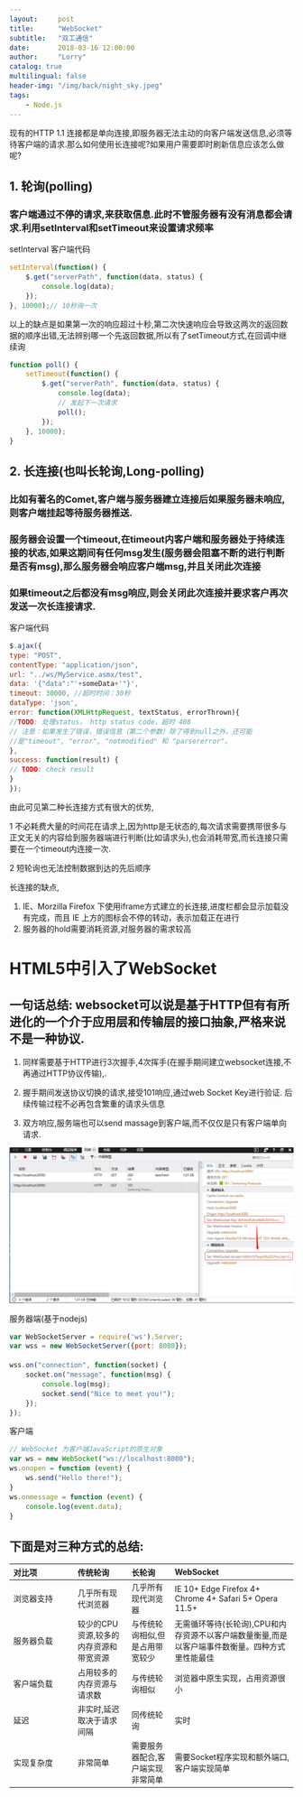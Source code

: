 ```yaml
---
layout:     post
title:      "WebSocket"
subtitle:   "双工通信"
date:       2018-03-16 12:00:00
author:     "Lorry"
catalog: true
multilingual: false
header-img: "/img/back/night_sky.jpeg"
tags:
    - Node.js
---
```

现有的HTTP 1.1 连接都是单向连接,即服务器无法主动的向客户端发送信息,必须等待客户端的请求.那么如何使用长连接呢?如果用户需要即时刷新信息应该怎么做呢?

## 1. 轮询(polling)
### 客户端通过不停的请求,来获取信息.此时不管服务器有没有消息都会请求.利用setInterval和setTimeout来设置请求频率
setInterval 客户端代码
``` javascript
setInterval(function() {
    $.get("serverPath", function(data, status) {
        console.log(data);
    });
}, 10000);// 10秒询一次
```
以上的缺点是如果第一次的响应超过十秒,第二次快速响应会导致这两次的返回数据的顺序出错,无法辨别哪一个先返回数据,所以有了setTimeout方式,在回调中继续询
``` javascript
function poll() {
    setTimeout(function() {
        $.get("serverPath", function(data, status) {
            console.log(data);
            // 发起下一次请求
            poll();
        });
    }, 10000);
}
```

## 2. 长连接(也叫长轮询,Long-polling)
### 比如有著名的Comet,客户端与服务器建立连接后如果服务器未响应,则客户端挂起等待服务器推送.
### 服务器会设置一个timeout,在timeout内客户端和服务器处于持续连接的状态,如果这期间有任何msg发生(服务器会阻塞不断的进行判断是否有msg),那么服务器会响应客户端msg,并且关闭此次连接
### 如果timeout之后都没有msg响应,则会关闭此次连接并要求客户再次发送一次长连接请求.
客户端代码
``` javascript
$.ajax({
type: "POST",
contentType: "application/json",
url: "../ws/MyService.asmx/test",
data: '{"data":"'+someData+'"}',
timeout: 30000, //超时时间：30秒
dataType: 'json',
error: function(XMLHttpRequest, textStatus, errorThrown){
//TODO: 处理status， http status code，超时 408
// 注意：如果发生了错误，错误信息（第二个参数）除了得到null之外，还可能
//是"timeout", "error", "notmodified" 和 "parsererror"。
}, 
success: function(result) {
// TODO: check result
}
});
```

由此可见第二种长连接方式有很大的优势,

1 不必耗费大量的时间花在请求上,因为http是无状态的,每次请求需要携带很多与正文无关的内容给到服务器端进行判断(比如请求头),也会消耗带宽,而长连接只需要在一个timeout内连接一次.

2 短轮询也无法控制数据到达的先后顺序

长连接的缺点,
1. IE、Morzilla Firefox 下使用iframe方式建立的长连接,进度栏都会显示加载没有完成，而且 IE 上方的图标会不停的转动，表示加载正在进行
2. 服务器的hold需要消耗资源,对服务器的需求较高

# HTML5中引入了WebSocket

## 一句话总结: websocket可以说是基于HTTP但有有所进化的一个介于应用层和传输层的接口抽象,严格来说不是一种协议.

1. 同样需要基于HTTP进行3次握手,4次挥手(在握手期间建立websocket连接,不再通过HTTP协议传输),.

2. 握手期间发送协议切换的请求,接受101响应,通过web Socket Key进行验证.  后续传输过程不必再包含繁重的请求头信息

3. 双方响应,服务端也可以send massage到客户端,而不仅仅是只有客户端单向请求.

![](/img/back/websocket.png)

服务器端(基于nodejs)
``` JavaScript
var WebSocketServer = require('ws').Server;
var wss = new WebSocketServer({port: 8080});

wss.on("connection", function(socket) {
    socket.on("message", function(msg) {
        console.log(msg);
        socket.send("Nice to meet you!");
    });
});
```
客户端
```js
// WebSocket 为客户端JavaScript的原生对象
var ws = new WebSocket("ws://localhost:8080");
ws.onopen = function (event) {
    ws.send("Hello there!");
}
ws.onmessage = function (event) {
    console.log(event.data);
}
```
## 下面是对三种方式的总结:
<style>
table th:first-of-type {
    width: 100px;
}
</style>
|对比项|传统轮询|长轮询|WebSocket|
|:-|:-|:-|:-|
|浏览器支持|几乎所有现代浏览器|几乎所有现代浏览器|IE 10+ Edge Firefox 4+ Chrome 4+ Safari 5+ Opera 11.5+|
|服务器负载|较少的CPU资源,较多的内存资源和带宽资源|与传统轮询相似,但是占用带宽较少|无需循环等待(长轮询),CPU和内存资源不以客户端数量衡量,而是以客户端事件数衡量。四种方式里性能最佳|
|客户端负载|占用较多的内存资源与请求数|与传统轮询相似|浏览器中原生实现，占用资源很小|
|延迟|非实时,延迟取决于请求间隔|同传统轮询|实时|
|实现复杂度|非常简单|需要服务器配合,客户端实现非常简单|需要Socket程序实现和额外端口,客户端实现简单|


